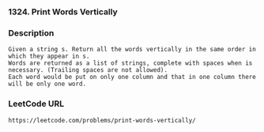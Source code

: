 ### 1324. Print Words Vertically

### Description
    Given a string s. Return all the words vertically in the same order in which they appear in s.
    Words are returned as a list of strings, complete with spaces when is necessary. (Trailing spaces are not allowed).
    Each word would be put on only one column and that in one column there will be only one word.
    
### LeetCode URL
    https://leetcode.com/problems/print-words-vertically/
